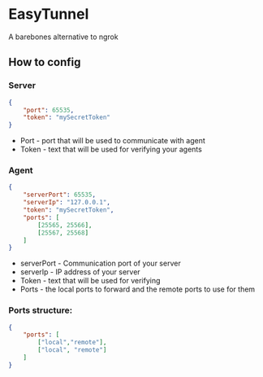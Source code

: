 # EasyTunnel
A barebones alternative to ngrok

## How to config
### Server
```json
{
    "port": 65535,
    "token": "mySecretToken"
}
```
- Port - port that will be used to communicate with agent
- Token - text that will be used for verifying your agents

### Agent
```json
{
    "serverPort": 65535,
    "serverIp": "127.0.0.1",
    "token": "mySecretToken",
    "ports": [
        [25565, 25566],
        [25567, 25568]
    ]
}
```
- serverPort - Communication port of your server
- serverIp - IP address of your server
- Token - text that will be used for verifying
- Ports - the local ports to forward and the remote ports to use for them
### Ports structure:
```json
{
    "ports": [
        ["local","remote"],
        ["local", "remote"]
    ]
}
```

